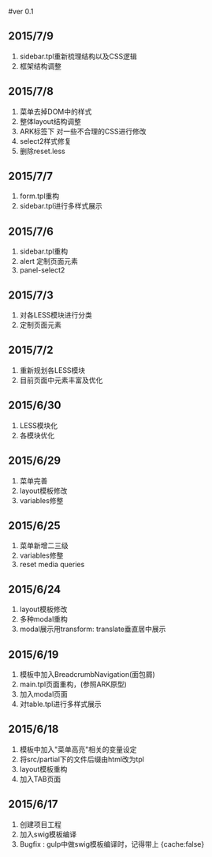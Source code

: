 #ver 0.1 

## 2015/7/9
1. sidebar.tpl重新梳理结构以及CSS逻辑
2. 框架结构调整


## 2015/7/8
1. 菜单去掉DOM中的样式
2. 整体layout结构调整
3. ARK标签下 对一些不合理的CSS进行修改
4. select2样式修复
5. 删除reset.less


## 2015/7/7
1. form.tpl重构
2. sidebar.tpl进行多样式展示


## 2015/7/6
1. sidebar.tpl重构
2. alert 定制页面元素
3. panel-select2


## 2015/7/3
1. 对各LESS模块进行分类
2. 定制页面元素


## 2015/7/2 
1. 重新规划各LESS模块
2. 目前页面中元素丰富及优化 


## 2015/6/30
1. LESS模块化
2. 各模块优化


## 2015/6/29
1. 菜单完善
2. layout模板修改
3. variables修整


## 2015/6/25
1. 菜单新增二三级
2. variables修整
3. reset media queries


## 2015/6/24
1. layout模板修改
2. 多种modal重构
3. modal展示用transform: translate垂直居中展示


## 2015/6/19
1. 模板中加入BreadcrumbNavigation(面包屑)
2. main.tpl页面重构，(参照ARK原型)
3. 加入modal页面
4. 对table.tpl进行多样式展示


## 2015/6/18
1. 模板中加入"菜单高亮"相关的变量设定
2. 将src/partial下的文件后缀由html改为tpl
3. layout模板重构
4. 加入TAB页面


## 2015/6/17
1. 创建项目工程
2. 加入swig模板编译 
3. Bugfix : gulp中做swig模板编译时，记得带上 {cache:false}
